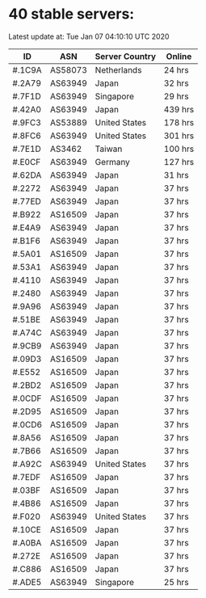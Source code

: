# 40 stable servers:

Latest update at: Tue Jan 07 04:10:10 UTC 2020

| ID | ASN | Server Country | Online |
| -- | --- | -------------- | ------ |
| #.1C9A | AS58073 | Netherlands | 24 hrs |
| #.2A79 | AS63949 | Japan | 32 hrs |
| #.7F1D | AS63949 | Singapore | 29 hrs |
| #.42A0 | AS63949 | Japan | 439 hrs |
| #.9FC3 | AS53889 | United States | 178 hrs |
| #.8FC6 | AS63949 | United States | 301 hrs |
| #.7E1D | AS3462 | Taiwan | 100 hrs |
| #.E0CF | AS63949 | Germany | 127 hrs |
| #.62DA | AS63949 | Japan | 31 hrs |
| #.2272 | AS63949 | Japan | 37 hrs |
| #.77ED | AS63949 | Japan | 37 hrs |
| #.B922 | AS16509 | Japan | 37 hrs |
| #.E4A9 | AS63949 | Japan | 37 hrs |
| #.B1F6 | AS63949 | Japan | 37 hrs |
| #.5A01 | AS16509 | Japan | 37 hrs |
| #.53A1 | AS63949 | Japan | 37 hrs |
| #.4110 | AS63949 | Japan | 37 hrs |
| #.2480 | AS63949 | Japan | 37 hrs |
| #.9A96 | AS63949 | Japan | 37 hrs |
| #.51BE | AS63949 | Japan | 37 hrs |
| #.A74C | AS63949 | Japan | 37 hrs |
| #.9CB9 | AS63949 | Japan | 37 hrs |
| #.09D3 | AS16509 | Japan | 37 hrs |
| #.E552 | AS16509 | Japan | 37 hrs |
| #.2BD2 | AS16509 | Japan | 37 hrs |
| #.0CDF | AS16509 | Japan | 37 hrs |
| #.2D95 | AS16509 | Japan | 37 hrs |
| #.0CD6 | AS16509 | Japan | 37 hrs |
| #.8A56 | AS16509 | Japan | 37 hrs |
| #.7B66 | AS16509 | Japan | 37 hrs |
| #.A92C | AS63949 | United States | 37 hrs |
| #.7EDF | AS16509 | Japan | 37 hrs |
| #.03BF | AS16509 | Japan | 37 hrs |
| #.4B86 | AS16509 | Japan | 37 hrs |
| #.F020 | AS63949 | United States | 37 hrs |
| #.10CE | AS16509 | Japan | 37 hrs |
| #.A0BA | AS16509 | Japan | 37 hrs |
| #.272E | AS16509 | Japan | 37 hrs |
| #.C886 | AS16509 | Japan | 37 hrs |
| #.ADE5 | AS63949 | Singapore | 25 hrs |

